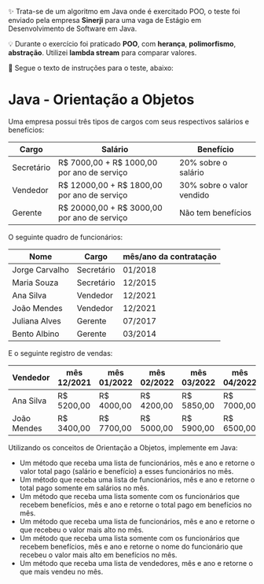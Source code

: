 ✨ Trata-se de um algoritmo em Java onde é exercitado POO, o teste foi enviado pela empresa **Sinerji** para uma vaga de Estágio em Desenvolvimento de Software em Java.

💡 Durante o exercício foi praticado **POO**, com **herança**, **polimorfismo**, **abstração**. Utilizei **lambda stream** para comparar valores.

📄 Segue o texto de instruções para o teste, abaixo:



# Java - Orientação a Objetos

Uma empresa possui três tipos de cargos com seus respectivos salários e benefícios:

| Cargo      | Salário                | Benefício                      |
|------------|------------------------|--------------------------------|
| Secretário | R$ 7000,00 + R$ 1000,00 por ano de serviço | 20% sobre o salário           |
| Vendedor   | R$ 12000,00 + R$ 1800,00 por ano de serviço | 30% sobre o valor vendido     |
| Gerente    | R$ 20000,00 + R$ 3000,00 por ano de serviço | Não tem benefícios            |

O seguinte quadro de funcionários:

| Nome           | Cargo      | mês/ano da contratação |
|----------------|------------|------------------------|
| Jorge Carvalho | Secretário | 01/2018                |
| Maria Souza    | Secretário | 12/2015                |
| Ana Silva      | Vendedor   | 12/2021                |
| João Mendes    | Vendedor   | 12/2021                |
| Juliana Alves  | Gerente    | 07/2017                |
| Bento Albino   | Gerente    | 03/2014                |

E o seguinte registro de vendas:

| Vendedor    | mês 12/2021 | mês 01/2022 | mês 02/2022 | mês 03/2022 | mês 04/2022 |
|-------------|-------------|-------------|-------------|-------------|-------------|
| Ana Silva   | R$ 5200,00  | R$ 4000,00  | R$ 4200,00  | R$ 5850,00  | R$ 7000,00  |
| João Mendes | R$ 3400,00  | R$ 7700,00  | R$ 5000,00  | R$ 5900,00  | R$ 6500,00  |

Utilizando os conceitos de Orientação a Objetos, implemente em Java:

- Um método que receba uma lista de funcionários, mês e ano e retorne o valor total pago (salário e benefício) a esses funcionários no mês.
- Um método que receba uma lista de funcionários, mês e ano e retorne o total pago somente em salários no mês.
- Um método que receba uma lista somente com os funcionários que recebem benefícios, mês e ano e retorne o total pago em benefícios no mês.
- Um método que receba uma lista de funcionários, mês e ano e retorne o que recebeu o valor mais alto no mês.
- Um método que receba uma lista somente com os funcionários que recebem benefícios, mês e ano e retorne o nome do funcionário que recebeu o valor mais alto em benefícios no mês.
- Um método que receba uma lista de vendedores, mês e ano e retorne o que mais vendeu no mês.
